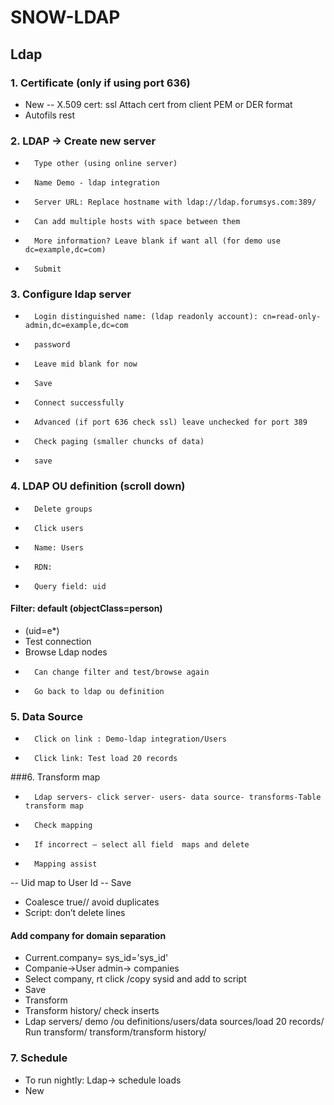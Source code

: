 # SNOW-LDAP
## Ldap
### 1.	Certificate (only if using port 636)
-	New
-- X.509 cert: ssl Attach cert from client PEM or DER format
-	Autofils rest
	
### 2.	LDAP -> Create new  server
-		Type other (using online server)
-		Name Demo - ldap integration
-		Server URL: Replace hostname with ldap://ldap.forumsys.com:389/
-		Can add multiple hosts with space between them
-		More information? Leave blank if want all (for demo use dc=example,dc=com)
-		Submit

### 3.	Configure ldap server
-		Login distinguished name: (ldap readonly account): cn=read-only-admin,dc=example,dc=com 
-		password
-		Leave mid blank for now
-		Save
-		Connect successfully
-		Advanced (if port 636 check ssl) leave unchecked for port 389
-		Check paging (smaller chuncks of data)
-		save

### 4.	LDAP OU definition (scroll down)
-		Delete groups
-		Click users
-		Name: Users
-		RDN: 
-		Query field: uid
####	Filter: default (objectClass=person)
-	(uid=e*)
-	Test connection
-	Browse Ldap nodes
-		Can change filter and test/browse again
-		Go back to ldap ou definition

### 5.	Data Source 
-		Click on link : Demo-ldap integration/Users
-		Click link: Test load 20 records

###6.	Transform map
-		Ldap servers- click server- users- data source- transforms-Table transform map
-		Check mapping
-		If incorrect – select all field  maps and delete
-		Mapping assist
--	Uid map to User Id
--	Save
-	Coalesce true// avoid duplicates
-	Script: don’t delete lines

#### 	Add company for domain separation
-	Current.company= sys_id='sys_id'
-	Companie->User admin-> companies
-	Select company, rt click /copy sysid and add to script
-	Save
-	Transform
-	Transform history/ check inserts
-	Ldap servers/ demo /ou definitions/users/data sources/load 20 records/ Run transform/ transform/transform history/

### 7.	Schedule
-	To run nightly: Ldap-> schedule loads
-	New 
